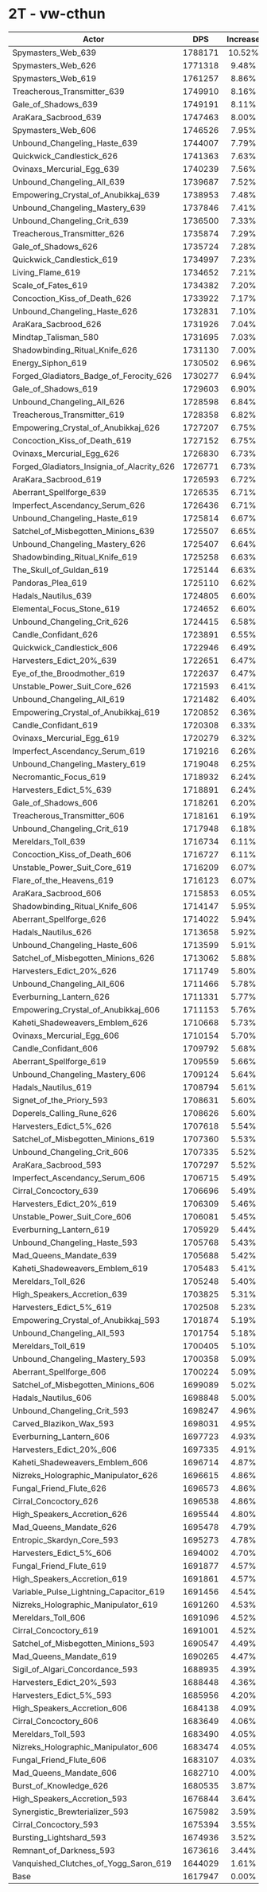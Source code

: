 # 2T - vw-cthun
| Actor | DPS | Increase |
|---|:---:|:---:|
|Spymasters_Web_639|1788171|10.52%|
|Spymasters_Web_626|1771318|9.48%|
|Spymasters_Web_619|1761257|8.86%|
|Treacherous_Transmitter_639|1749910|8.16%|
|Gale_of_Shadows_639|1749191|8.11%|
|AraKara_Sacbrood_639|1747463|8.00%|
|Spymasters_Web_606|1746526|7.95%|
|Unbound_Changeling_Haste_639|1744007|7.79%|
|Quickwick_Candlestick_626|1741363|7.63%|
|Ovinaxs_Mercurial_Egg_639|1740239|7.56%|
|Unbound_Changeling_All_639|1739687|7.52%|
|Empowering_Crystal_of_Anubikkaj_639|1738953|7.48%|
|Unbound_Changeling_Mastery_639|1737846|7.41%|
|Unbound_Changeling_Crit_639|1736500|7.33%|
|Treacherous_Transmitter_626|1735874|7.29%|
|Gale_of_Shadows_626|1735724|7.28%|
|Quickwick_Candlestick_619|1734997|7.23%|
|Living_Flame_619|1734652|7.21%|
|Scale_of_Fates_619|1734382|7.20%|
|Concoction_Kiss_of_Death_626|1733922|7.17%|
|Unbound_Changeling_Haste_626|1732831|7.10%|
|AraKara_Sacbrood_626|1731926|7.04%|
|Mindtap_Talisman_580|1731695|7.03%|
|Shadowbinding_Ritual_Knife_626|1731130|7.00%|
|Energy_Siphon_619|1730502|6.96%|
|Forged_Gladiators_Badge_of_Ferocity_626|1730277|6.94%|
|Gale_of_Shadows_619|1729603|6.90%|
|Unbound_Changeling_All_626|1728598|6.84%|
|Treacherous_Transmitter_619|1728358|6.82%|
|Empowering_Crystal_of_Anubikkaj_626|1727207|6.75%|
|Concoction_Kiss_of_Death_619|1727152|6.75%|
|Ovinaxs_Mercurial_Egg_626|1726830|6.73%|
|Forged_Gladiators_Insignia_of_Alacrity_626|1726771|6.73%|
|AraKara_Sacbrood_619|1726593|6.72%|
|Aberrant_Spellforge_639|1726535|6.71%|
|Imperfect_Ascendancy_Serum_626|1726436|6.71%|
|Unbound_Changeling_Haste_619|1725814|6.67%|
|Satchel_of_Misbegotten_Minions_639|1725507|6.65%|
|Unbound_Changeling_Mastery_626|1725407|6.64%|
|Shadowbinding_Ritual_Knife_619|1725258|6.63%|
|The_Skull_of_Guldan_619|1725144|6.63%|
|Pandoras_Plea_619|1725110|6.62%|
|Hadals_Nautilus_639|1724805|6.60%|
|Elemental_Focus_Stone_619|1724652|6.60%|
|Unbound_Changeling_Crit_626|1724415|6.58%|
|Candle_Confidant_626|1723891|6.55%|
|Quickwick_Candlestick_606|1722946|6.49%|
|Harvesters_Edict_20%_639|1722651|6.47%|
|Eye_of_the_Broodmother_619|1722637|6.47%|
|Unstable_Power_Suit_Core_626|1721593|6.41%|
|Unbound_Changeling_All_619|1721482|6.40%|
|Empowering_Crystal_of_Anubikkaj_619|1720852|6.36%|
|Candle_Confidant_619|1720308|6.33%|
|Ovinaxs_Mercurial_Egg_619|1720279|6.32%|
|Imperfect_Ascendancy_Serum_619|1719216|6.26%|
|Unbound_Changeling_Mastery_619|1719048|6.25%|
|Necromantic_Focus_619|1718932|6.24%|
|Harvesters_Edict_5%_639|1718891|6.24%|
|Gale_of_Shadows_606|1718261|6.20%|
|Treacherous_Transmitter_606|1718161|6.19%|
|Unbound_Changeling_Crit_619|1717948|6.18%|
|Mereldars_Toll_639|1716734|6.11%|
|Concoction_Kiss_of_Death_606|1716727|6.11%|
|Unstable_Power_Suit_Core_619|1716209|6.07%|
|Flare_of_the_Heavens_619|1716123|6.07%|
|AraKara_Sacbrood_606|1715853|6.05%|
|Shadowbinding_Ritual_Knife_606|1714147|5.95%|
|Aberrant_Spellforge_626|1714022|5.94%|
|Hadals_Nautilus_626|1713658|5.92%|
|Unbound_Changeling_Haste_606|1713599|5.91%|
|Satchel_of_Misbegotten_Minions_626|1713062|5.88%|
|Harvesters_Edict_20%_626|1711749|5.80%|
|Unbound_Changeling_All_606|1711466|5.78%|
|Everburning_Lantern_626|1711331|5.77%|
|Empowering_Crystal_of_Anubikkaj_606|1711153|5.76%|
|Kaheti_Shadeweavers_Emblem_626|1710668|5.73%|
|Ovinaxs_Mercurial_Egg_606|1710154|5.70%|
|Candle_Confidant_606|1709792|5.68%|
|Aberrant_Spellforge_619|1709559|5.66%|
|Unbound_Changeling_Mastery_606|1709124|5.64%|
|Hadals_Nautilus_619|1708794|5.61%|
|Signet_of_the_Priory_593|1708631|5.60%|
|Doperels_Calling_Rune_626|1708626|5.60%|
|Harvesters_Edict_5%_626|1707618|5.54%|
|Satchel_of_Misbegotten_Minions_619|1707360|5.53%|
|Unbound_Changeling_Crit_606|1707335|5.52%|
|AraKara_Sacbrood_593|1707297|5.52%|
|Imperfect_Ascendancy_Serum_606|1706715|5.49%|
|Cirral_Concoctory_639|1706696|5.49%|
|Harvesters_Edict_20%_619|1706309|5.46%|
|Unstable_Power_Suit_Core_606|1706081|5.45%|
|Everburning_Lantern_619|1705929|5.44%|
|Unbound_Changeling_Haste_593|1705768|5.43%|
|Mad_Queens_Mandate_639|1705688|5.42%|
|Kaheti_Shadeweavers_Emblem_619|1705483|5.41%|
|Mereldars_Toll_626|1705248|5.40%|
|High_Speakers_Accretion_639|1703825|5.31%|
|Harvesters_Edict_5%_619|1702508|5.23%|
|Empowering_Crystal_of_Anubikkaj_593|1701874|5.19%|
|Unbound_Changeling_All_593|1701754|5.18%|
|Mereldars_Toll_619|1700405|5.10%|
|Unbound_Changeling_Mastery_593|1700358|5.09%|
|Aberrant_Spellforge_606|1700224|5.09%|
|Satchel_of_Misbegotten_Minions_606|1699089|5.02%|
|Hadals_Nautilus_606|1698848|5.00%|
|Unbound_Changeling_Crit_593|1698247|4.96%|
|Carved_Blazikon_Wax_593|1698031|4.95%|
|Everburning_Lantern_606|1697723|4.93%|
|Harvesters_Edict_20%_606|1697335|4.91%|
|Kaheti_Shadeweavers_Emblem_606|1696714|4.87%|
|Nizreks_Holographic_Manipulator_626|1696615|4.86%|
|Fungal_Friend_Flute_626|1696573|4.86%|
|Cirral_Concoctory_626|1696538|4.86%|
|High_Speakers_Accretion_626|1695544|4.80%|
|Mad_Queens_Mandate_626|1695478|4.79%|
|Entropic_Skardyn_Core_593|1695273|4.78%|
|Harvesters_Edict_5%_606|1694002|4.70%|
|Fungal_Friend_Flute_619|1691877|4.57%|
|High_Speakers_Accretion_619|1691861|4.57%|
|Variable_Pulse_Lightning_Capacitor_619|1691456|4.54%|
|Nizreks_Holographic_Manipulator_619|1691260|4.53%|
|Mereldars_Toll_606|1691096|4.52%|
|Cirral_Concoctory_619|1691001|4.52%|
|Satchel_of_Misbegotten_Minions_593|1690547|4.49%|
|Mad_Queens_Mandate_619|1690265|4.47%|
|Sigil_of_Algari_Concordance_593|1688935|4.39%|
|Harvesters_Edict_20%_593|1688448|4.36%|
|Harvesters_Edict_5%_593|1685956|4.20%|
|High_Speakers_Accretion_606|1684138|4.09%|
|Cirral_Concoctory_606|1683649|4.06%|
|Mereldars_Toll_593|1683490|4.05%|
|Nizreks_Holographic_Manipulator_606|1683474|4.05%|
|Fungal_Friend_Flute_606|1683107|4.03%|
|Mad_Queens_Mandate_606|1682710|4.00%|
|Burst_of_Knowledge_626|1680535|3.87%|
|High_Speakers_Accretion_593|1676844|3.64%|
|Synergistic_Brewterializer_593|1675982|3.59%|
|Cirral_Concoctory_593|1675394|3.55%|
|Bursting_Lightshard_593|1674936|3.52%|
|Remnant_of_Darkness_593|1673616|3.44%|
|Vanquished_Clutches_of_Yogg_Saron_619|1644029|1.61%|
|Base|1617947|0.00%|
